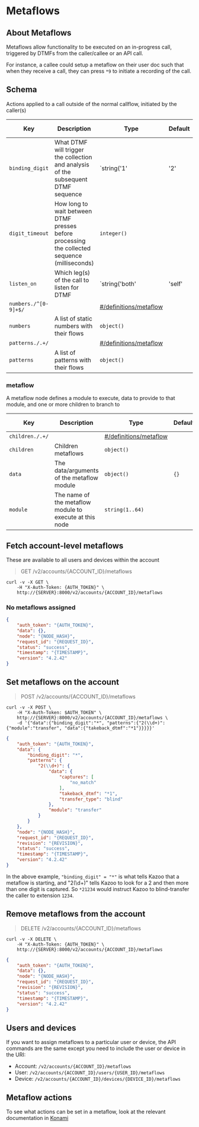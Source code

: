 # Metaflows

## About Metaflows

Metaflows allow functionality to be executed on an in-progress call, triggered by DTMFs from the caller/callee or an API call.

For instance, a callee could setup a metaflow on their user doc such that when they receive a call, they can press `*9` to initiate a recording of the call.

## Schema

Actions applied to a call outside of the normal callflow, initiated by the caller(s)



Key | Description | Type | Default | Required | Support Level
--- | ----------- | ---- | ------- | -------- | -------------
`binding_digit` | What DTMF will trigger the collection and analysis of the subsequent DTMF sequence | `string('1' | '2' | '3' | '4' | '5' | '6' | '7' | '8' | '9' | '0' | '*' | '#')` | `*` | `false` |
`digit_timeout` | How long to wait between DTMF presses before processing the collected sequence (milliseconds) | `integer()` |   | `false` |
`listen_on` | Which leg(s) of the call to listen for DTMF | `string('both' | 'self' | 'peer')` |   | `false` |
`numbers./^[0-9]+$/` |   | [#/definitions/metaflow](#metaflow) |   | `false` |
`numbers` | A list of static numbers with their flows | `object()` |   | `false` |
`patterns./.+/` |   | [#/definitions/metaflow](#metaflow) |   | `false` |
`patterns` | A list of patterns with their flows | `object()` |   | `false` |

### metaflow

A metaflow node defines a module to execute, data to provide to that module, and one or more children to branch to


Key | Description | Type | Default | Required | Support Level
--- | ----------- | ---- | ------- | -------- | -------------
`children./.+/` |   | [#/definitions/metaflow](#metaflow) |   | `false` |
`children` | Children metaflows | `object()` |   | `false` |
`data` | The data/arguments of the metaflow module | `object()` | `{}` | `false` |
`module` | The name of the metaflow module to execute at this node | `string(1..64)` |   | `true` |



## Fetch account-level metaflows

These are available to all users and devices within the account

> GET /v2/accounts/{ACCOUNT_ID}/metaflows

```shell
curl -v -X GET \
    -H "X-Auth-Token: {AUTH_TOKEN}" \
    http://{SERVER}:8000/v2/accounts/{ACCOUNT_ID}/metaflows
```

### No metaflows assigned

```json
{
    "auth_token": "{AUTH_TOKEN}",
    "data": {},
    "node": "{NODE_HASH}",
    "request_id": "{REQUEST_ID}",
    "status": "success",
    "timestamp": "{TIMESTAMP}",
    "version": "4.2.42"
}
```

## Set metaflows on the account

> POST /v2/accounts/{ACCOUNT_ID}/metaflows

```shell
curl -v -X POST \
    -H "X-Auth-Token: $AUTH_TOKEN" \
    http://{SERVER}:8000/v2/accounts/{ACCOUNT_ID}/metaflows \
    -d '{"data":{"binding_digit":"*", "patterns":{"2(\\d+)":{"module":"transfer", "data":{"takeback_dtmf":"*1"}}}}}'
```
```json
{
    "auth_token": "{AUTH_TOKEN}",
    "data": {
        "binding_digit": "*",
        "patterns": {
            "2(\\d+)": {
                "data": {
                    "captures": [
                        "no_match"
                    ],
                    "takeback_dtmf": "*1",
                    "transfer_type": "blind"
                },
                "module": "transfer"
            }
        }
    },
    "node": "{NODE_HASH}",
    "request_id": "{REQUEST_ID}",
    "revision": "{REVISION}",
    "status": "success",
    "timestamp": "{TIMESTAMP}",
    "version": "4.2.42"
}
```

In the above example, `"binding_digit" = "*"` is what tells Kazoo that a metaflow is starting, and "2(\\d+)" tells Kazoo to look for a 2 and then more than one digit is captured. So `*21234` would instruct Kazoo to blind-transfer the caller to extension `1234`.

## Remove metaflows from the account

> DELETE /v2/accounts/{ACCOUNT_ID}/metaflows

```shell
curl -v -X DELETE \
    -H "X-Auth-Token: {AUTH_TOKEN}" \
    http://{SERVER}:8000/v2/accounts/{ACCOUNT_ID}/metaflows
```
```json
{
    "auth_token": "{AUTH_TOKEN}",
    "data": {},
    "node": "{NODE_HASH}",
    "request_id": "{REQUEST_ID}",
    "revision": "{REVISION}",
    "status": "success",
    "timestamp": "{TIMESTAMP}",
    "version": "4.2.42"
}
```

## Users and devices

If you want to assign metaflows to a particular user or device, the API commands are the same except you need to include the user or device in the URI:

- Account: `/v2/accounts/{ACCOUNT_ID}/metaflows`
- User: `/v2/accounts/{ACCOUNT_ID}/users/{USER_ID}/metaflows`
- Device: `/v2/accounts/{ACCOUNT_ID}/devices/{DEVICE_ID}/metaflows`

## Metaflow actions

To see what actions can be set in a metaflow, look at the relevant documentation in [Konami](/applications/konami/doc/README.md)

